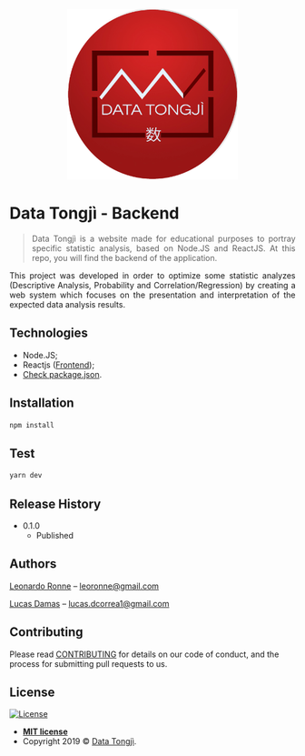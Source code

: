 <p align="center">
  <img src="src/assets/imgs/logoTong.png" width="300px"/>
</p>

# Data Tongjì - Backend
> <p align="justify">Data Tongjì is a website made for educational purposes to portray specific statistic analysis, based on Node.JS and ReactJS. At this repo, you will find the backend of the application.</p>

<p align="justify">
This project was developed in order to optimize some statistic analyzes (Descriptive Analysis, Probability and Correlation/Regression) by creating a web system which focuses on the presentation and interpretation of the expected data analysis results.
</p>

## Technologies

  - Node.JS;
  - Reactjs ([Frontend](https://github.com/Data-Tongji/datatongji));
  - [Check package.json](/src/package.json).

## Installation

```sh
npm install
```

## Test

```sh
yarn dev
```

## Release History

* 0.1.0
    * Published

## Authors

[Leonardo Ronne](https://github.com/leoronne) – leoronne@gmail.com

[Lucas Damas](https://github.com/lucasdcorrea1) – lucas.dcorrea1@gmail.com


## Contributing

Please read [CONTRIBUTING](https://github.com/Data-Tongji/datatongji-backend/blob/master/CONTRIBUTING.md) for details on our code of conduct, and the process for submitting pull requests to us.

## License

[![License](http://img.shields.io/:license-mit-blue.svg?style=flat-square)](http://badges.mit-license.org)
- **[MIT license](https://github.com/Data-Tongji/datatongji-backend/blob/master/LICENCE)**
- Copyright 2019 © <a href="https://github.com/Data-Tongji" target="_blank">Data Tongjì</a>.
